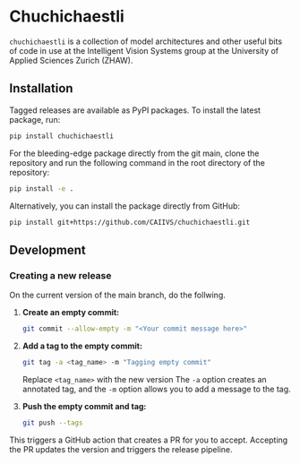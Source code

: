 # Chuchichaestli

`chuchichaestli` is a collection of model architectures and other useful bits of code in use at the Intelligent Vision Systems group at the University of Applied Sciences Zurich (ZHAW).


## Installation

Tagged releases are available as PyPI packages. To install the latest package, run:

```bash
pip install chuchichaestli
```

For the bleeding-edge package directly from the git main, clone the repository and run the following command in the root directory of the repository:

```bash
pip install -e .
```

Alternatively, you can install the package directly from GitHub:

```bash
pip install git+https://github.com/CAIIVS/chuchichaestli.git
```

## Development

### Creating a new release

On the current version of the main branch, do the follwing.

1. **Create an empty commit:**
   ```bash
   git commit --allow-empty -m "<Your commit message here>"
   ```

2. **Add a tag to the empty commit:**
   ```bash
   git tag -a <tag_name> -m "Tagging empty commit"
   ```
   Replace `<tag_name>` with the new version The `-a` option creates an annotated tag, and the `-m` option allows you to add a message to the tag.

3. **Push the empty commit and tag:**
   ```bash
   git push --tags
   ```

This triggers a GitHub action that creates a PR for you to accept. Accepting the PR updates the version and triggers the release pipeline.
